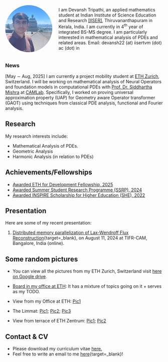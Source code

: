 <div style="display: flex; align-items: center;">
  <img src="assets/my_pic.jpg"
       alt="My Photo"
       loading="lazy"
       style="border-radius: 50%; width: 150px; height: 150px; object-fit: cover; margin-right: 20px;">
  <p>
    I am Devansh Tripathi, an applied mathematics student at Indian Institute of Science Education and Research 
    <a href="https://www.iisertvm.ac.in">[IISER]</a>, Thiruvananthapuram in Kerala, India. I am currently in 4<sup>th</sup> year of integrated BS-MS degree. I am particularly interested in mathematical analysis of PDEs and related areas. Email: devansh22 (at) iisertvm (dot) ac (dot) in
  </p>
</div>  

### News

[May $\sim$ Aug, 2025] I am currently a project mobility student at [ETH Zurich](https://ethz.ch/en.html), Switzerland. I will be working on mathematical analysis of Neural Operators and foundation models in computational PDEs with [Prof. Dr. Siddhartha Mishra](https://camlab.ethz.ch/the-group/group-head.html) at [CAMLab](https://camlab.ethz.ch/). Specifically, I worked on proving universal approximation property (UAP) for Geometry aware Operator transformer (GAOT) using techniques from classical PDE analysis, functional and Fourier analysis.

## Research
My research interests include:  

- Mathematical Analysis of PDEs.
- Geometric Analysis
- Harmonic Analysis (in relation to PDEs)


## Achievements/Fellowships

- [Awarded ETH for Development Fellowship, 2025](one-pager/eth4d.md)
- [Awarded Summer Student Research Programme (SSRP), 2024](one-pager/ssrp_tifrcam.md)
- [Awarded INSPIRE Scholarship for Higher Education (SHE), 2022](one-pager/inspire_she.md)

## Presentation
Here are some of my recent presentation:  

1. [Distributed memory parallelization of Lax-Wendroff Flux Reconstruction](https://github.com/Devansh1106/internship_tifr_cam2024/blob/main/Presentation_TIFR_internship.pdf){target=_blank}, on August 11, 2024 at TIFR-CAM, Bangalore, India (online).

## Some random pictures

- You can view all the pictures from my ETH Zurich, Switzerland visit [here on Google drive](https://drive.google.com/drive/u/0/folders/1eL0GdKCOjVxanKDfvhZueiFx6iIo2wgF).

- [Board in my office at ETH](assets/board.jpg): It has a mixture of topics going on it + serves as my TODO.
- View from my Office at ETH: [Pic1](assets/schweiz/IMG_20250605_193728.jpg)
- The Limmat: [Pic1](assets/schweiz/IMG_20250522_170132.jpg); [Pic2](assets/schweiz/IMG_20250515_184258.jpg); [Pic3](assets/schweiz/IMG_20250522_165358.jpg)
- View from terrace of ETH Zentrum: [Pic1](assets/schweiz/IMG_20250530_123842.jpg); [Pic2](assets/schweiz/IMG_20250530_123839.jpg)



## Contact & CV
- Please download my curriculum vitae [here.](assets/CV_Devansh-6.pdf)
- Feel free to write an email to me [here](mailto:devansh22@iisertvm.ac.in){target=_blank}!